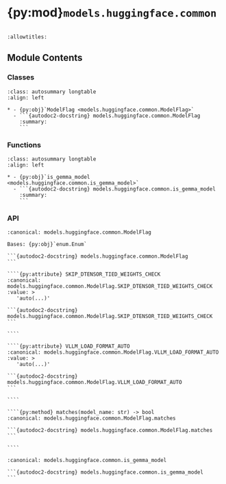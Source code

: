 # {py:mod}`models.huggingface.common`

```{py:module} models.huggingface.common
```

```{autodoc2-docstring} models.huggingface.common
:allowtitles:
```

## Module Contents

### Classes

````{list-table}
:class: autosummary longtable
:align: left

* - {py:obj}`ModelFlag <models.huggingface.common.ModelFlag>`
  - ```{autodoc2-docstring} models.huggingface.common.ModelFlag
    :summary:
    ```
````

### Functions

````{list-table}
:class: autosummary longtable
:align: left

* - {py:obj}`is_gemma_model <models.huggingface.common.is_gemma_model>`
  - ```{autodoc2-docstring} models.huggingface.common.is_gemma_model
    :summary:
    ```
````

### API

`````{py:class} ModelFlag
:canonical: models.huggingface.common.ModelFlag

Bases: {py:obj}`enum.Enum`

```{autodoc2-docstring} models.huggingface.common.ModelFlag
```

````{py:attribute} SKIP_DTENSOR_TIED_WEIGHTS_CHECK
:canonical: models.huggingface.common.ModelFlag.SKIP_DTENSOR_TIED_WEIGHTS_CHECK
:value: >
   'auto(...)'

```{autodoc2-docstring} models.huggingface.common.ModelFlag.SKIP_DTENSOR_TIED_WEIGHTS_CHECK
```

````

````{py:attribute} VLLM_LOAD_FORMAT_AUTO
:canonical: models.huggingface.common.ModelFlag.VLLM_LOAD_FORMAT_AUTO
:value: >
   'auto(...)'

```{autodoc2-docstring} models.huggingface.common.ModelFlag.VLLM_LOAD_FORMAT_AUTO
```

````

````{py:method} matches(model_name: str) -> bool
:canonical: models.huggingface.common.ModelFlag.matches

```{autodoc2-docstring} models.huggingface.common.ModelFlag.matches
```

````

`````

````{py:function} is_gemma_model(model_name: str) -> bool
:canonical: models.huggingface.common.is_gemma_model

```{autodoc2-docstring} models.huggingface.common.is_gemma_model
```
````
